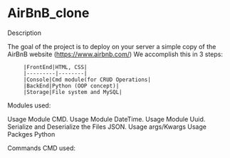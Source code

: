 # AirBnB_clone

Description

The goal of the project is to deploy on your server a simple copy of the AirBnB website (https://www.airbnb.com/)
We accomplish this in 3 steps:

         |FrontEnd|HTML, CSS|
         |---------|--------| 
         |Console|Cmd module(for CRUD Operations|
         |BackEnd|Python (OOP concept)|
         |Storage|File system and MySQL|

Modules used:

Usage Module CMD.
Usage Module DateTime.
Usage Module Uuid.
Serialize and Deserialize the Files JSON.
Usage args/Kwargs
Usage Packges Python

Commands CMD used:
